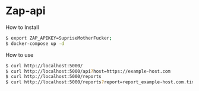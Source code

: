 # Zap-api

How to Install
```bash
$ export ZAP_APIKEY=SupriseMotherFucker;
$ docker-compose up -d
```

How to use
```bash
$ curl http://localhost:5000/
$ curl http://localhost:5000/api?host=https://example-host.com
$ curl http://localhost:5000/reports
$ curl http://localhost:5000/reports?report=report_example-host.com.timestamp.html
```
